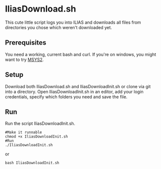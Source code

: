 IliasDownload.sh
===
This cute little script logs you into ILIAS and downloads all files from directories you chose which weren't downloaded yet.

Prerequisites
--
You need a working, current bash and curl.
If you're on windows, you might want to try [MSYS2](https://msys2.github.io/).

Setup
--
Download both IliasDownload.sh and IliasDownloadInit.sh or clone via git into a directory.
Open IliasDownloadInit.sh in an editor, add your login credentials, specify which folders you need and save the file.

Run
--
Run the script IliasDownloadInit.sh.
```
#Make it runnable
chmod +x IliasDownloadInit.sh
#Run
./IliasDownloadInit.sh
```
or
```
bash IliasDownloadInit.sh
```